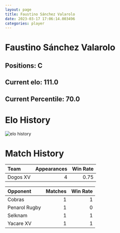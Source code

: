 ```yaml
---  
layout: page  
title: Faustino Sánchez Valarolo  
date: 2023-03-17 17:06:14.003496  
categories: player  
---
```

# Faustino Sánchez Valarolo

## Positions: C

## Current elo: 111.0

## Current Percentile: 70.0

# Elo History


![elo history](history_FaustinoSánchezValarolo.png)
# Match History


| Team     |   Appearances |   Win Rate |
|:---------|--------------:|-----------:|
| Dogos XV |             4 |       0.75 |

| Opponent      |   Matches |   Win Rate |
|:--------------|----------:|-----------:|
| Cobras        |         1 |          1 |
| Penarol Rugby |         1 |          0 |
| Selknam       |         1 |          1 |
| Yacare XV     |         1 |          1 |
